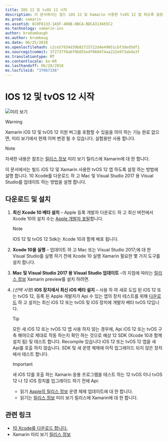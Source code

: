 ```yaml
---
title: IOS 12 및 tvOS 12 시작
description: 이 문서에서는 빌드 iOS 12 및 Xamarin 사용한 tvOS 12 앱 하도록 설정 하는 방법에 설명 합니다. 10 Xcode를 다운로드 하 고 Mac 및 Visual Studio 2017 용 Visual Studio를 업데이트 하는 방법을 설명 합니다.
ms.prod: xamarin
ms.assetid: 6C0F0133-1A5F-408B-8BCA-BDCA313A55C2
ms.technology: xamarin-ios
author: bradumbaugh
ms.author: brumbaug
ms.date: 06/25/2018
ms.openlocfilehash: c2ce57934d39b82725722d4e49051cbf3ded5df1
ms.sourcegitcommit: 3f2737f8abf9b855edf060474aa222e973abda3f
ms.translationtype: MT
ms.contentlocale: ko-KR
ms.lasthandoff: 06/28/2018
ms.locfileid: "37067336"
---
```

# <a name="getting-started-with-ios-12-and-tvos-12"></a>IOS 12 및 tvOS 12 시작

![미리 보기](~/media/shared/preview.png)

> [!WARNING]
> Xamarin iOS 12 및 tvOS 12 지원 버그를 포함할 수 있음을 의미 하는 기능 완료 없으면, 미리 보기에서 현재 이며 변경 될 수 있습니다. 실험용만 사용 합니다.

> [!NOTE]
> 자세한 내용은 참조는 [릴리스 정보](https://releases.xamarin.com/preview-release-xcode-10-beta/) 미리 보기 릴리스에 Xamarin에 대 한 합니다.

이 문서에서는 빌드 iOS 12 및 Xamarin 사용한 tvOS 12 앱 하도록 설정 하는 방법에 설명 합니다. 10 Xcode를 다운로드 하 고 Mac 및 Visual Studio 2017 용 Visual Studio를 업데이트 하는 방법을 설명 합니다.

## <a name="download-and-install"></a>다운로드 및 설치

1. **최신 Xcode 10 베타 설치** – Apple 등록 개발자 다운로드 하 고 최신 버전에서 Xcode 10의 설치 수는 [Apple 개발자 포털](https://developer.apple.com/download/)합니다.

   > [!NOTE]
   > IOS 12 및 tvOS 12 Sdk는 Xcode 10과 함께 배포 됩니다.

2. **Xcode 10을 실행** – 업데이트 하 고 Mac 또는 Visual Studio 2017;에 대 한 Visual Studio를 실행 하기 전에 Xcode 10 실행 Xamarin 필요한 몇 가지 도구를 설치 합니다.

3. **Mac 및 Visual Studio 2017 용 Visual Studio 업데이트** –의 지침에 따라는 [릴리스 정보](https://releases.xamarin.com/preview-release-xcode-10-beta/) Xamarin preview를 설치 하려면.

4. _(선택 사항)_  **IOS 장치에서 최신 iOS 베타 설치** – 사용 하 여 새로 도입 된 iOS 12 또는 tvOS 12, 등록 된 Apple 개발자가 Api 수 있는 앱의 장치 테스트를 위해 [다운로드](https://developer.apple.com/download) 하 고 설치는 최신 iOS 12 또는 tvOS 및 iOS 장치에 개발자 베타 tvOS 12입니다.

   > [!TIP]
   > 모든 새 iOS 12 또는 tvOS 12 앱 사용 하지 않는 경우에, Api iOS 12 또는 tvOS 구축 해야으로 제대로 작동 하는지 확인 하는 것으로 예상 12 SDK (Xcode 10과 함께 설치 됨) 및 테스트 합니다. Recompile 있습니다 iOS 12 또는 tvOS 12 앱을 새 Api를 호출 하지 않습니다. SDK 및 새 운영 체제에 아직 업그레이드 되지 않은 장치에서 테스트 합니다.

   > [!IMPORTANT]
   > 새 iOS 12를 호출 하는 Xamarin 응용 프로그램을 테스트 하는 12 tvOS 이나 tvOS 12 나 12 iOS 장치를 업그레이드 하기 전에 Api:
   > - 읽기 [Apple의 릴리스 정보](https://developer.apple.com/download/) 운영 체제 업데이트에 대 한 합니다.
   > - 읽기는 [릴리스 정보](https://releases.xamarin.com/preview-release-xcode-10-beta/) 미리 보기 릴리스에 Xamarin에 대 한 합니다.

## <a name="related-links"></a>관련 링크

- [10 Xcode를 다운로드 합니다.](https://developer.apple.com/download/)
- Xamarin 미리 보기 [릴리스 정보](https://releases.xamarin.com/preview-release-xcode-10-beta/)
